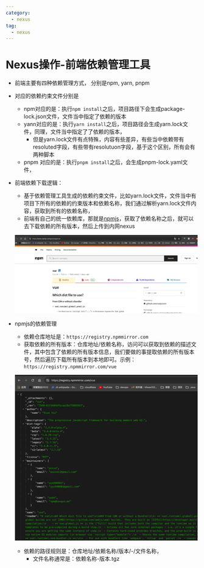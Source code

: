 ```yaml
---
category:
  - nexus
tag:
  - nexus
---
```

# Nexus操作-前端依赖管理工具

- 前端主要有四种依赖管理方式， 分别是npm, yarn, pnpm

- 对应的依赖约束文件分别是

  - npm对应的是：执行`npm install`之后，项目路径下会生成package-lock.json文件，文件当中指定了依赖的版本
  - yann对应的是：执行`yarn install`之后，项目路径会生成yarn.lock文件，同理，文件当中指定了了依赖的版本，
    - 但是yarn.lock文件有点特殊，内容有些差异，有些当中依赖带有resoluted字段，有些带有resolutuon字段，基于这个区别，所有会有两种脚本
  - pnpm 对应的是：执行`pnpm install`之后，会生成pnpm-lock.yaml文件，

- 前端依赖下载逻辑：

  - 基于依赖管理工具生成的依赖约束文件，比如yarn.lock文件，文件当中有项目下所有的依赖的约束版本和依赖名称，我们通过解析yarn.lock文件内容，获取到所有的依赖名称，
  - 前端有自己的统一依赖库，那就是[npmjs](https://www.npmjs.com/package/vue)，获取了依赖名称之后，就可以去下载依赖的所有版本，然后上传到内网nexus

  ![image-20240427233312910](images/image-20240427233312910.png)

- npmjs的依赖管理

  - 依赖仓库地址是：`https://registry.npmmirror.com`
  - 获取依赖的所有版本：仓库地址/依赖名称，访问可以获取到依赖的描述文件，其中包含了依赖的所有版本信息，我们要做的事提取依赖的所有版本号，然后遍历下载所有版本到本地即可。示例：`https://registry.npmmirror.com/vue`

  ![image-20240427233805572](images/image-20240427233805572.png)

  - 依赖的路径规则是：仓库地址/依赖名称/版本/-/文件名称，
    - 文件名称通常是：依赖名称-版本.tgz